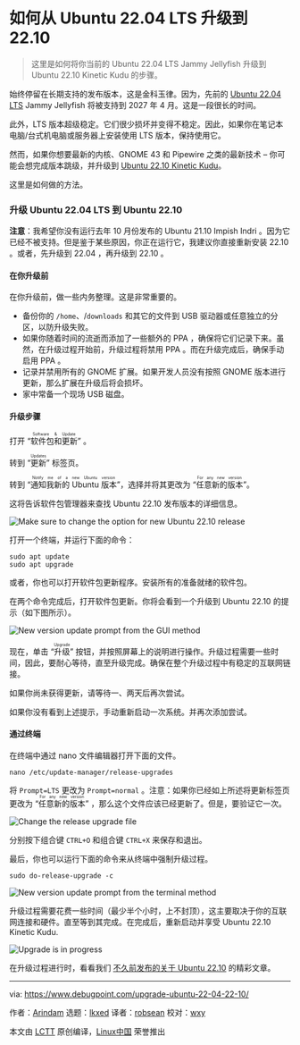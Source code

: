 [#]: subject: "How to Upgrade to Ubuntu 22.10 From 22.04 LTS (Jammy to Kinetic)"
[#]: via: "https://www.debugpoint.com/upgrade-ubuntu-22-04-22-10/"
[#]: author: "Arindam https://www.debugpoint.com/author/admin1/"
[#]: collector: "lkxed"
[#]: translator: "robsean"
[#]: reviewer: "wxy"
[#]: publisher: "wxy"
[#]: url: "https://linux.cn/article-15199-1.html"

如何从 Ubuntu 22.04 LTS 升级到 22.10
======

> 这里是如何将你当前的 Ubuntu 22.04 LTS Jammy Jellyfish 升级到 Ubuntu 22.10 Kinetic Kudu 的步骤。

始终停留在长期支持的发布版本，这是金科玉律。因为，先前的 [Ubuntu 22.04 LTS][1] Jammy Jellyfish 将被支持到 2027 年 4 月。这是一段很长的时间。

此外，LTS 版本超级稳定。它们很少损坏并变得不稳定。因此，如果你在笔记本电脑/台式机电脑或服务器上安装使用 LTS 版本，保持使用它。

然而，如果你想要最新的内核、GNOME 43 和 Pipewire 之类的最新技术 – 你可能会想完成版本跳级，并升级到 [Ubuntu 22.10 Kinetic Kudu][2]。

这里是如何做的方法。

### 升级 Ubuntu 22.04 LTS 到 Ubuntu 22.10

**注意**：我希望你没有运行去年 10 月份发布的 Ubuntu 21.10 Impish Indri 。因为它已经不被支持。但是鉴于某些原因，你正在运行它，我建议你直接重新安装 22.10 。或者，先升级到 22.04 ，再升级到 22.10 。

#### 在你升级前

在你升级前，做一些内务整理。这是非常重要的。

- 备份你的 `/home`、/`downloads` 和其它的文件到 USB 驱动器或任意独立的分区，以防升级失败。
- 如果你随着时间的流逝而添加了一些额外的 PPA ，确保将它们记录下来。虽然，在升级过程开始前，升级过程将禁用 PPA 。而在升级完成后，确保手动启用 PPA 。
- 记录并禁用所有的 GNOME 扩展。如果开发人员没有按照 GNOME 版本进行更新，那么扩展在升级后将会损坏。
- 家中常备一个现场 USB 磁盘。

#### 升级步骤

打开 “<ruby>软件包和更新<rt>Software & Update</rt></ruby>” 。

转到 “<ruby>更新<rt>Updates</rt></ruby>” 标签页。

转到 “<ruby>通知我新的 Ubuntu 版本<rt>Notify me of a new Ubuntu version</rt></ruby>”，选择并将其更改为 “<ruby>任意新的版本<rt>For any new version</rt></ruby>”。

这将告诉软件包管理器来查找 Ubuntu 22.10 发布版本的详细信息。

![Make sure to change the option for new Ubuntu 22.10 release][3]

打开一个终端，并运行下面的命令：

```
sudo apt update
sudo apt upgrade
```

或者，你也可以打开软件包更新程序。安装所有的准备就绪的软件包。

在两个命令完成后，打开软件包更新。你将会看到一个升级到 Ubuntu 22.10 的提示（如下图所示）。

![New version update prompt from the GUI method][4]

现在，单击 “<ruby>升级<rt>Upgrade</rt></ruby>” 按钮，并按照屏幕上的说明进行操作。升级过程需要一些时间，因此，要耐心等待，直至升级完成。确保在整个升级过程中有稳定的互联网链接。

如果你尚未获得更新，请等待一、两天后再次尝试。

如果你没有看到上述提示，手动重新启动一次系统。并再次添加尝试。

#### 通过终端

在终端中通过 nano 文件编辑器打开下面的文件。

```
nano /etc/update-manager/release-upgrades
```

将 `Prompt=LTS` 更改为 `Prompt=normal` 。注意：如果你已经如上所述将更新标签页更改为 “<ruby>任意新的版本<rt>For any new version</rt></ruby>” ，那么这个文件应该已经更新了。但是，要验证它一次。

![Change the release upgrade file][5]

分别按下组合键 `CTRL+O` 和组合键 `CTRL+X` 来保存和退出。

最后，你也可以运行下面的命令来从终端中强制升级过程。

```
sudo do-release-upgrade -c
```

![New version update prompt from the terminal method][6]

升级过程需要花费一些时间（最少半个小时，上不封顶），这主要取决于你的互联网连接和硬件。直至等到其完成。在完成后，重新启动并享受 Ubuntu 22.10 Kinetic Kudu.

![Upgrade is in progress][7]

在升级过程进行时，看看我们 [不久前发布的关于 Ubuntu 22.10][8] 的精彩文章。

--------------------------------------------------------------------------------

via: https://www.debugpoint.com/upgrade-ubuntu-22-04-22-10/

作者：[Arindam][a]
选题：[lkxed][b]
译者：[robsean](https://github.com/robsean)
校对：[wxy](https://github.com/wxy)

本文由 [LCTT](https://github.com/LCTT/TranslateProject) 原创编译，[Linux中国](https://linux.cn/) 荣誉推出

[a]: https://www.debugpoint.com/author/admin1/
[b]: https://github.com/lkxed
[1]: https://www.debugpoint.com/ubuntu-22-04-review/
[2]: https://www.debugpoint.com/ubuntu-22-10/
[3]: https://www.debugpoint.com/wp-content/uploads/2022/10/Make-sure-to-change-the-option-for-new-Ubuntu-22.10-release.jpg
[4]: https://www.debugpoint.com/wp-content/uploads/2022/10/New-version-update-prompt-from-the-GUI-method2.jpg
[5]: https://www.debugpoint.com/wp-content/uploads/2022/10/Change-the-release-upgrade-file.jpg
[6]: https://www.debugpoint.com/wp-content/uploads/2022/10/New-version-update-prompt-from-the-terminal-method.jpg
[7]: https://www.debugpoint.com/wp-content/uploads/2022/10/Upgrade-is-in-progress.jpg
[8]: https://www.debugpoint.com/tag/ubuntu-22-10
